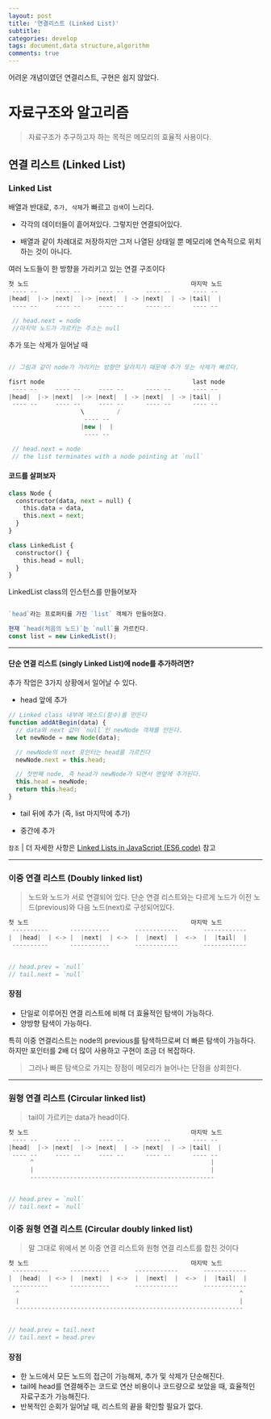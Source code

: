 ```yaml
---
layout: post
title: '연결리스트 (Linked List)'
subtitle:
categories: develop
tags: document,data structure,algorithm
comments: true
---
```


어려운 개념이였던 연결리스트, 구현은 쉽지 않았다.

# 자료구조와 알고리즘

> 자료구조가 추구하고자 하는 목적은 메모리의 효율적 사용이다.

## 연결 리스트 (Linked List)

### Linked List

배열과 반대로, `추가, 삭제`가 빠르고 `검색`이 느리다.

- 각각의 데이터들이 흩어져있다. 그렇지만 연결되어있다.

- 배열과 같이 차례대로 저장하지만 그저 나열된 상태일 뿐 메모리에 연속적으로 위치하는 것이 아니다.

여러 노드들이 한 방향을 가리키고 있는 연결 구조이다

```js
첫 노드                                             마지막 노드
 ---- --     ---- --     ---- --      ---- --      ---- --
|head|  |-> |next|  |-> |next|  | -> |next|  | -> |tail|  |
 ---- --     ---- --     ---- --      ---- --      ---- --

 // head.next = node
 //마지막 노드가 가르키는 주소는 null
```

추가 또는 삭제가 일어날 때

```js

// 그림과 같이 node가 가리키는 방향만 달라지기 때문에 추가 또는 삭제가 빠르다.

fisrt node                                         last node
 ---- --     ---- --     ---- --      ---- --      ---- --
|head|  |-> |next|  |-> |next|  | -> |next|  | -> |tail|  |
 ---- --     ---- --     ---- --      ---- --      ---- --
                    \         /
                     ---- --
                    |new |  |
                     ---- --

 // head.next = node
 // the list terminates with a node pointing at `null`
```

#### 코드를 살펴보자

```py
class Node {
  constructor(data, next = null) {
    this.data = data,
    this.next = next;
  }
}

class LinkedList {
  constructor() {
    this.head = null;
  }
}

```

LinkedList class의 인스턴스를 만들어보자

```js

`head`라는 프로퍼티를 가진 `list` 객체가 만들어졌다.

현재 `head(처음의 노드)`는 `null`을 가르킨다.
const list = new LinkedList();
```

---

#### 단순 연결 리스트 (singly Linked List)에 node를 추가하려면?

추가 작업은 3가지 상황에서 일어날 수 있다.

- head 앞에 추가

```js
// Linked class 내부에 메소드(함수)를 만든다
function addAtBegin(data) {
  // data와 next 값이 `null`인 newNode 객체를 만든다.
  let newNode = new Node(data);

  // newNode의 next 포인터는 head를 가르킨다
  newNode.next = this.head;

  // 첫번째 node, 즉 head가 newNode가 되면서 멘앞에 추가된다.
  this.head = newNode;
  return this.head;
}
```

- tail 뒤에 추가 (즉, list 마지막에 추가)

- 중간에 추가

`참조`
| 더 자세한 사항은 [Linked Lists in JavaScript (ES6 code)](https://codeburst.io/linked-lists-in-javascript-es6-code-part-1-6dd349c3dcc3) 참고

---

### 이중 연결 리스트 (Doubly linked list)

> 노드와 노드가 서로 연결되어 있다.
> 단순 연결 리스트와는 다르게 노드가 이전 노드(previous)와 다음 노드(next)로 구성되어있다.

```js
첫 노드                                             마지막 노드
 ----------      -----------       ------------       ------------
|  |head|  | <-> |  |next|  | <->  |  |next|  |  <->  |  |tail|  |
 ----------      -----------       ------------       ------------


// head.prev = `null`
// tail.next = `null`
```

#### 장점

- 단일로 이루어진 연결 리스트에 비해 더 효율적인 탐색이 가능하다.
- 양방향 탐색이 가능하다.

특히 이중 연결리스트는 node의 previous를 탐색하므로써 더 빠른 탐색이 가능하다. <br>
하지만 포인터를 2배 더 많이 사용하고 구현이 조금 더 복잡하다.

> 그러나 빠른 탐색으로 가지는 장점이 메모리가 늘어나는 단점을 상회한다.

---

### 원형 연결 리스트 (Circular linked list)

> tail이 가르키는 data가 head이다.

```js
첫 노드                                             마지막 노드
 ---- --     ---- --     ---- --      ---- --      ---- --
|head|  |-> |next|  |-> |next|  | -> |next|  | -> |tail|  |
 ---- --     ---- --     ---- --      ---- --      ---- --
      ^                                                 |
      |                                                 |
      ---------------------------------------------------


// head.prev = `null`
// tail.next = `null`
```

### 이중 원형 연결 리스트 (Circular doubly linked list)

> 말 그대로 위에서 본 이중 연결 리스트와 원형 연결 리스트를 합친 것이다

```js
첫 노드                                             마지막 노드
 ----------      -----------       ------------       ------------
|  |head|  | <-> |  |next|  | <->  |  |next|  |  <->  |  |tail|  |
 ----------      -----------       ------------       ------------
  ^                                                             ^
  |                                                             |
  ---------------------------------------------------------------


// head.prev = tail.next
// tail.next = head.prev

```

#### 장점

- 한 노드에서 모든 노드의 접근이 가능해져, 추가 및 삭제가 단순해진다.
- tail에 head를 연결해주는 코드로 연산 비용이나 코드량으로 보았을 때, 효율적인 자료구조가 가능해진다.
- 반복적인 순회가 일어날 때, 리스트의 끝을 확인할 필요가 없다.
